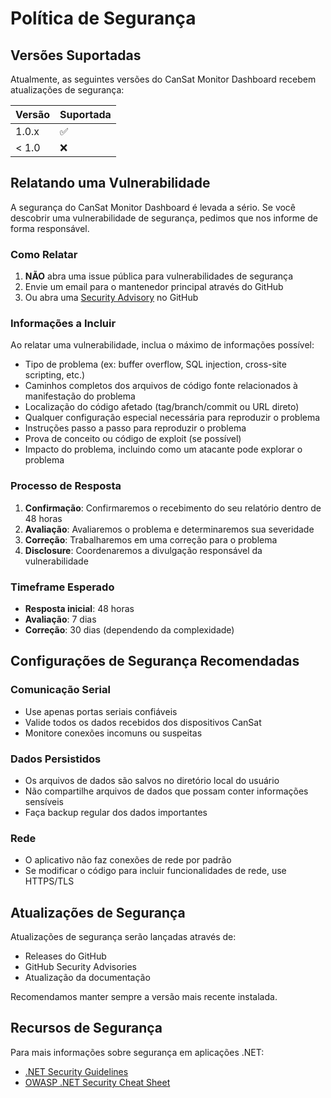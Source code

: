 # Política de Segurança

## Versões Suportadas

Atualmente, as seguintes versões do CanSat Monitor Dashboard recebem atualizações de segurança:

| Versão | Suportada          |
| ------ | ------------------ |
| 1.0.x  | :white_check_mark: |
| < 1.0  | :x:                |

## Relatando uma Vulnerabilidade

A segurança do CanSat Monitor Dashboard é levada a sério. Se você descobrir uma vulnerabilidade de segurança, pedimos que nos informe de forma responsável.

### Como Relatar

1. **NÃO** abra uma issue pública para vulnerabilidades de segurança
2. Envie um email para o mantenedor principal através do GitHub
3. Ou abra uma [Security Advisory](https://github.com/Albinopedro/cansat-monitor/security/advisories/new) no GitHub

### Informações a Incluir

Ao relatar uma vulnerabilidade, inclua o máximo de informações possível:

- Tipo de problema (ex: buffer overflow, SQL injection, cross-site scripting, etc.)
- Caminhos completos dos arquivos de código fonte relacionados à manifestação do problema
- Localização do código afetado (tag/branch/commit ou URL direto)
- Qualquer configuração especial necessária para reproduzir o problema
- Instruções passo a passo para reproduzir o problema
- Prova de conceito ou código de exploit (se possível)
- Impacto do problema, incluindo como um atacante pode explorar o problema

### Processo de Resposta

1. **Confirmação**: Confirmaremos o recebimento do seu relatório dentro de 48 horas
2. **Avaliação**: Avaliaremos o problema e determinaremos sua severidade
3. **Correção**: Trabalharemos em uma correção para o problema
4. **Disclosure**: Coordenaremos a divulgação responsável da vulnerabilidade

### Timeframe Esperado

- **Resposta inicial**: 48 horas
- **Avaliação**: 7 dias
- **Correção**: 30 dias (dependendo da complexidade)

## Configurações de Segurança Recomendadas

### Comunicação Serial
- Use apenas portas seriais confiáveis
- Valide todos os dados recebidos dos dispositivos CanSat
- Monitore conexões incomuns ou suspeitas

### Dados Persistidos
- Os arquivos de dados são salvos no diretório local do usuário
- Não compartilhe arquivos de dados que possam conter informações sensíveis
- Faça backup regular dos dados importantes

### Rede
- O aplicativo não faz conexões de rede por padrão
- Se modificar o código para incluir funcionalidades de rede, use HTTPS/TLS

## Atualizações de Segurança

Atualizações de segurança serão lançadas através de:
- Releases do GitHub
- GitHub Security Advisories
- Atualização da documentação

Recomendamos manter sempre a versão mais recente instalada.

## Recursos de Segurança

Para mais informações sobre segurança em aplicações .NET:
- [.NET Security Guidelines](https://docs.microsoft.com/en-us/dotnet/standard/security/)
- [OWASP .NET Security Cheat Sheet](https://cheatsheetseries.owasp.org/cheatsheets/DotNet_Security_Cheat_Sheet.html)
